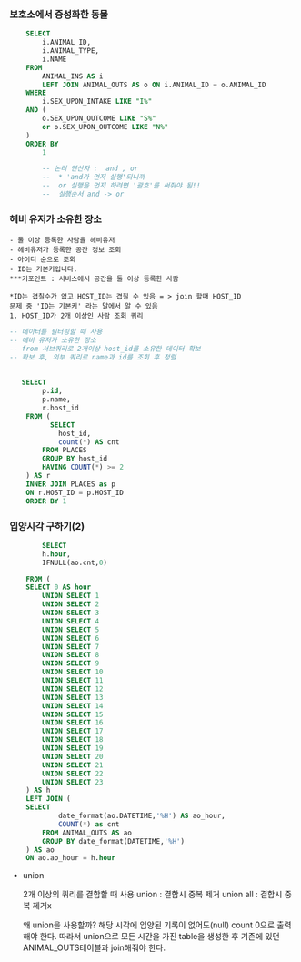 ### 보호소에서 중성화한 동물
```sql
    SELECT 
        i.ANIMAL_ID, 
        i.ANIMAL_TYPE, 
        i.NAME 
    FROM 
        ANIMAL_INS AS i 
        LEFT JOIN ANIMAL_OUTS AS o ON i.ANIMAL_ID = o.ANIMAL_ID 
    WHERE 
        i.SEX_UPON_INTAKE LIKE "I%" 
    AND (
        o.SEX_UPON_OUTCOME LIKE "S%" 
        or o.SEX_UPON_OUTCOME LIKE "N%"
    ) 
    ORDER BY 
        1

        -- 논리 연산자 :  and , or
        --  * 'and가 먼저 실행'되니까 
        --  or 실행을 먼저 하려면 '괄호'를 써줘야 됨!!
        --  실행순서 and -> or
```

### 헤비 유저가 소유한 장소
    - 둘 이상 등록한 사람을 헤비유저
    - 헤비유저가 등록한 공간 정보 조회 
    - 아이디 순으로 조회
    - ID는 기본키입니다.
    ***키포인트 : 서비스에서 공간을 둘 이상 등록한 사람
    
    *ID는 겹칠수가 없고 HOST_ID는 겹칠 수 있음 = > join 할때 HOST_ID 
    문제 중 'ID는 기본키' 라는 말에서 알 수 있음
    1. HOST_ID가 2개 이상인 사람 조회 쿼리
    

```sql 
-- 데이터를 필터링할 때 사용
-- 헤비 유저가 소유한 장소
-- from 서브쿼리로 2개이상 host_id를 소유한 데이터 확보
-- 확보 후, 외부 쿼리로 name과 id를 조회 후 정렬
    
  
   SELECT
        p.id,
        p.name,
        r.host_id
    FROM (
          SELECT 
            host_id,
            count(*) AS cnt
        FROM PLACES
        GROUP BY host_id
        HAVING COUNT(*) >= 2
    ) AS r
    INNER JOIN PLACES as p
    ON r.HOST_ID = p.HOST_ID
    ORDER BY 1
```

### 입양시각 구하기(2)
        
```sql        
        SELECT 
        h.hour,
        IFNULL(ao.cnt,0)

    FROM (
    SELECT 0 AS hour
        UNION SELECT 1
        UNION SELECT 2
        UNION SELECT 3
        UNION SELECT 4
        UNION SELECT 5
        UNION SELECT 6
        UNION SELECT 7
        UNION SELECT 8
        UNION SELECT 9
        UNION SELECT 10
        UNION SELECT 11
        UNION SELECT 12
        UNION SELECT 13
        UNION SELECT 14
        UNION SELECT 15
        UNION SELECT 16
        UNION SELECT 17
        UNION SELECT 18
        UNION SELECT 19
        UNION SELECT 20
        UNION SELECT 21
        UNION SELECT 22
        UNION SELECT 23
    ) AS h
    LEFT JOIN (
    SELECT
            date_format(ao.DATETIME,'%H') AS ao_hour,
            COUNT(*) as cnt
        FROM ANIMAL_OUTS AS ao
        GROUP BY date_format(DATETIME,'%H')
    ) AS ao
    ON ao.ao_hour = h.hour
```      
- union 
    
    2개 이상의 쿼리를 결합할 때 사용
    union : 결합시 중복 제거
    union all : 결합시 중복 제거x

    왜 union을 사용할까? 해당 시각에 입양된 기록이 없어도(null) count 0으로 출력해야 한다.
    따라서 union으로 모든 시간을 가진 table을 생성한 후 
    기존에 있던 ANIMAL_OUTS테이블과 
    join해줘야 한다.